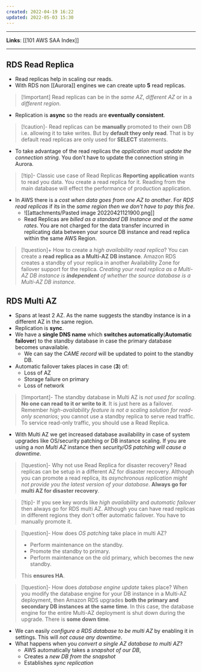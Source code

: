 ```yaml
---
created: 2022-04-19 16:22
updated: 2022-05-03 15:30
---
```

---
**Links**: [[101 AWS SAA Index]]

---

## RDS Read Replica
- Read replicas help in scaling our reads.
- With RDS non [[Aurora]] engines we can create upto **5** read replicas.

> [!important] Read replicas can be in the *same AZ*, *different AZ* or in a *different region*.

- Replication is **async** so the reads are **eventually consistent**.

> [!caution]- Read replicas can be **manually** promoted to their own DB i.e. allowing it to take writes. But by **default they only read**.
> That is by default read replicas are only used for **SELECT** statements.

- To take advantage of the read replicas the *application must update the connection string*. You don't have to update the connection string in Aurora.

> [!tip]- Classic use case of Read Replicas
> **Reporting application** wants to read you data. You create a read replica for it. Reading from the main database will effect the performance of production application.

- In AWS there is a *cost when data goes from one AZ to another*. For *RDS read replicas* if its in the *same region then we don’t have to pay this fee*.
	- ![[attachments/Pasted image 20220421121900.png]]
	- Read Replicas are *billed as a standard DB Instance and at the same rates*. You are not charged for the data transfer incurred in replicating data between your source DB instance and read replica within the same AWS Region.

> [!question]+ How to create a *high availability read replica*?
> You can create a **read replica as a Multi-AZ DB instance**. Amazon RDS creates a standby of your replica in another Availability Zone for failover support for the replica. *Creating your read replica as a Multi-AZ DB instance is **independent** of whether the source database is a Multi-AZ DB instance*.

## RDS Multi AZ
- Spans at least 2 AZ. As the name suggests the standby instance is in a different AZ in the same region.
- Replication is **sync**.
- We have a **single DNS name** which **switches automatically**(**Automatic failover**) to the standby database in case the primary database becomes unavailable. 
	- We can say the *CAME record* will be updated to point to the standby DB.
- Automatic failover takes places in case (**3**) of: 
	- Loss of AZ
	- Storage failure on primary 
	- Loss of network

> [!important]- The standby database in Multi AZ is *not used for scaling*. **No one can read to it or write to it**. It is just here as a failover.
> Remember *high-availability feature is not a scaling solution for read-only scenarios*; you cannot use a standby replica to serve read traffic. To service read-only traffic, you should use a Read Replica.

- With Multi AZ we get increased database availability in case of system upgrades like OS/security patching or DB instance scaling. If you are using a *non Multi AZ* instance then *security/OS patching will cause a downtime*.

> [!question]- Why not use Read Replica for disaster recovery?
> Read replicas can be setup in a different AZ for disaster recovery. Although you can promote a read replica, its *asynchronous replication might not provide you the latest version of your database*. **Always go for multi AZ for disaster recovery**.

> [!tip]- If you see key words like *high availability* and *automatic failover* then always go for RDS multi AZ. 
> Although you can have read replicas in different regions they don't offer automatic failover. You have to manually promote it.

> [!question]- How does *OS patching* take place in multi AZ?
> - Perform maintenance on the standby.
> - Promote the standby to primary.
> - Perform maintenance on the old primary, which becomes the new standby.
> 
> This **ensures HA**. 

> [!question]- How does *database engine update* takes place?
> When you modify the database engine for your DB instance in a Multi-AZ deployment, then Amazon RDS upgrades **both the primary and secondary DB instances at the same time**. In this case, the database engine for the entire Multi-AZ deployment is shut down during the upgrade.
> There is **some down time**.

- We can easily *configure a RDS database to be multi AZ* by enabling it in settings. This will *not cause any downtime*.
- What happens when you *convert a single AZ database to multi AZ*?
	- AWS automatically takes a *snapshot of our DB*, 
	- Creates a *new DB from the snapshot* 
	- Establishes *sync replication*